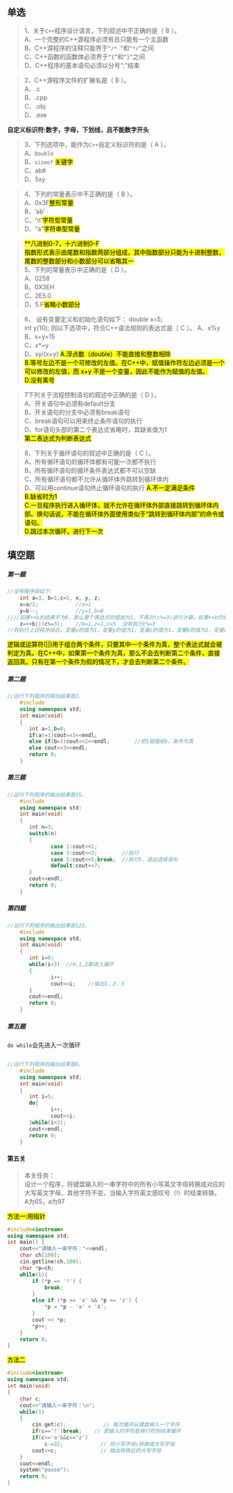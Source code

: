 
## 单选  
>1、关于`C++`程序设计语言，下列叙述中不正确的是（ B ）。  
A、一个完整的C++源程序必须有且只能有一个主函数  
B、C++源程序的注释只能界于`“/* ”`和`“*/”`之间  
C、C++函数的函数体必须界于`“{”`和`“}”`之间  
D、C++程序的基本语句必须以分号“;”结束  

>2、C++源程序文件的扩展名是（ B ）。  
A、.c  
B、.cpp  
C、.obj  
D、.exe  

**自定义标识符:数字，字母，下划线，且不能数字开头**

>3、下列选项中，能作为`C++`自定义标识符的是（ A ）。  
A、`Double`  
B、`sizeof` <mark>关键字</mark>  
C、ab#  
D、5xy  

>4、下列的常量表示中不正确的是（ B ）。  
A、0x3F<mark>整形常量</mark>  
B、‘ab’  
C、‘\t’<mark>字符型常量</mark>  
D、“a”<mark>字符串型常量</mark>  

><mark>**八进制0-7，十六进制0-F</mark>  
<mark>指数形式表示由尾数和指数两部分组成，其中指数部分只能为十进制整数，尾数的整数部分和小数部分可以省略其一</mark>  
>5、下列的常量表示中正确的是（ D ）。  
A、0258  
B、0X3EH  
C、2E5.0  
D、5.F<mark>省略小数部分</mark>  

>6、
设有变量定义和初始化语句如下：
    double x=5;  
    int y(10);
则以下选项中，符合C++语法规则的表达式是（ C ）。
A、x%y  
B、x+y=15  
C、x*=y  
D、xy/(x+y)
<mark>A.浮点数（double）不能直接和整数相除  
B.等号左边不是一个可修改的左值。在C++中，赋值操作符左边必须是一个可以修改的左值，而 x+y 不是一个变量，因此不能作为赋值的左值。  
D.没有乘号</mark>  

>7下列关于流程控制语句的叙述中正确的是（ D ）。  
A、开关语句中必须有default分支  
B、开关语句的分支中必须有break语句  
C、break语句可以用来终止条件语句的执行  
D、for语句头部的第二个表达式省略时，其缺省值为1  
<mark>第二表达式为判断表达式</mark>

>8、下列关于循环语句的叙述中正确的是（ C ）。  
A、所有循环语句的循环体都有可能一次都不执行  
B、所有循环语句的循环条件表达式都不可以空缺  
C、所有循环语句都不允许从循环体外跳转到循环体内  
D、可以用continue语句终止循环语句的执行
><mark>A.不一定满足条件  
B.缺省时为1  
C.一旦程序执行进入循环体，就不允许在循环体外部直接跳转到循环体内部。换句话说，不能在循环体外面使用类似于“跳转到循环体内部”的命令或语句。  
D.跳过本次循环，进行下一次</mark>  


## 填空题

##### 第一题  
```cpp
//设有程序段如下:
    int a=3, b=1,c=5, x, y, z;
    x=a/2;            //x=1
    y=b--;            //y=1,b=0
////如果++b的结果不为0，那么整个表达式的值就为1，不再对(c%=3)进行计算。如果++b的结果为0，那么将计算(c%=3)的值，然后将其结果赋给z。  
    z=++b||(c%=3);    //b=1,z=1,c=5  没有执行c%=3
//则执行上述程序段后，变量x的值为1，变量y的值为1，变量z的值为1，变量b的值为1，变量c的值为5。
```
<mark>逻辑或运算符(||)用于组合两个条件，只要其中一个条件为真，整个表达式就会被判定为真。在C++中，如果第一个条件为真，那么不会去判断第二个条件，直接返回真。只有在第一个条件为假的情况下，才会去判断第二个条件。</mark>

##### 第二题  
```cpp
//运行下列程序的输出结果是2。
    #include
    using namespace std;
    int main(void)
    {
       int a=1,b=0; 
       if(a!=1)cout<<1<<endl;
       else if(b=1)cout<<2<<endl;        //把1赋值给b，条件为真
       else cout<<3<<endl;
       return 0;
    }
```

##### 第三题
```cpp
//运行下列程序的输出结果是35。
    #include
    using namespace std;
    int main(void)
    {
       int n=3; 
       switch(n)
       {
              case 1:cout<<1;        
              case 3:cout<<3;        //执行
              case 5:cout<<5;break;  //执行5，退出选择语句  
              default:cout<<7;
       }
       cout<<endl;
       return 0;
    }
```  

##### 第四题
```cpp
//运行下列程序的输出结果是123。
    #include
    using namespace std;
    int main(void)
    {
       int i=0; 
       while(i<3)  //0,1,2都进入循环
       {
              i++;
              cout<<i;    //输出1，2，3
       } 
       cout<<endl;
       return 0;
    }
```

##### 第五题  
`do while`会先进入一次循环
```cpp

//运行下列程序的输出结果是6。
    #include
    using namespace std;
    int main(void)
    {
       int i=5; 
       do{
              i++;
              cout<<i;
       }while(i<3);
       cout<<endl;
       return 0;
    }
```

#### 第五关
>本关任务：  
设计一个程序，将键盘输入的一串字符中的所有小写英文字母转换成对应的大写英文字母，其他字符不变，当输入字符英文感叹号（!）时结束转换。  
A为65，a为97

<mark>方法一:用指针</mark>

```cpp
#include<iostream>
using namespace std;
int main() {
    cout<<"请输入一串字符："<<endl;
    char ch[100];
    cin.getline(ch,100);
    char *p=ch;
    while(1){
        if (*p == '!') {
            break;
        }
        else if (*p >= 'a' && *p <= 'z') {
            *p = *p - 'a' + 'A';
        }
        cout << *p;
        *p++;
    }
    return 0;
}
```
<mark>方法二</mark>

```cpp
#include<iostream>
using namespace std;
int main(void)
{
    char c;
    cout<<"请输入一串字符：\n";
    while(1)
    {
        cin.get(c);            // 每次循环从键盘输入一个字符
        if(c=='!')break;    // 若输入的字符是换行符则结束循环
        if(c>='a'&&c<='z')
            c-=32;            // 将小写字母c转换成大写字母
        cout<<c;              // 输出转换后的大写字母
    }
    cout<<endl;
    system("pause");
    return 0;
} 
```
